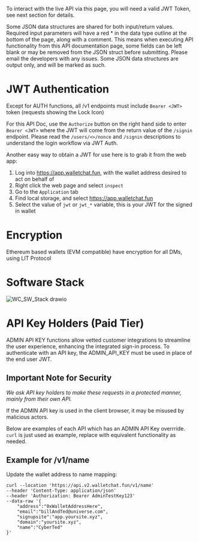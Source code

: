To interact with the live API via this page, you will need a valid JWT Token, see next section for details.

Some JSON data structures are shared for both input/return values.
Required input parameters will have a red * in the data type outline at
the bottom of the page, along with a comment. 
This means when executing API functionality from this API documentation page, some fields 
can be left blank or may be removed from the JSON struct before submitting.
Please email the developers with any issues.
Some JSON data structures are output only, and will be marked as such.

# JWT Authentication
Except for AUTH functions, all /v1 endpoints must include `Bearer <JWT>` token (requests showing the Lock Icon)

For this API Doc, use the `Authorize` button on the right hand side to enter `Bearer <JWT>` where the JWT will
come from the return value of the `/signin` endpoint. Please read the `/users/<>/nonce` and `/signin`
descriptions to understand the login workflow via JWT Auth. 

Another easy way to obtain a JWT for use here is to grab it from the web app:
1) Log into https://app.walletchat.fun, with the wallet address desired to act on behalf of
2) Right click the web page and select `inspect`
3) Go to the `Application` tab
4) Find local storage, and select https://app.walletchat.fun 
5) Select the value of `jwt` or `jwt_*` variable, this is your JWT for the signed in wallet

# Encryption
Ethereum based wallets (EVM compatible) have encryption for all DMs, using LIT Protocol

# Software Stack
![WC_SW_Stack drawio](https://user-images.githubusercontent.com/19207330/227810284-83324964-58b3-4335-bb7b-0d2128a3d62c.svg)

# API Key Holders (Paid Tier)
ADMIN API KEY functions allow vetted customer integrations to streamline the user experience, enhancing the integrated sign-in process.
To authenticate with an API key, the ADMIN_API_KEY must be used in place of the end user JWT.

## Important Note for Security 
*We ask API key holders to make these requests in a protected manner, mainly from their own API.*

If the ADMIN API key is used in the client browser, it may be misused by malicious actors. 

Below are examples of each API which has an ADMIN API Key overrride. `curl` is just used as example,
replace with equivalent functionality as needed.

## Example for <API>/v1/name 
Update the wallet address to name mapping:

```
curl --location 'https://api.v2.walletchat.fun/v1/name'
--header 'Content-Type: application/json'
--header 'Authorization: Bearer AdminTestKey123'
--data-raw '{
    "address":"0xWalletAddressHere",
    "email":"billAndTed@universe.com",
    "signupsite":"app.yoursite.xyz",
    "domain":"yoursite.xyz",
    "name":"CyberTed"
}'
```